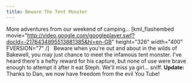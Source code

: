 ```yaml
---
title: Beware The Tent Monster
---
```

More adventures from our weekend of camping... [kml_flashembed movie="http://video.google.com/googleplayer.swf?docId=-2176434895513881385&hl=en-GB" height="326" width="400" FVERSION="7" /]   Beware when you're out and about in the wilds of Bakewell, you may just chance to meet the infamous tent monster. I've heard there's a hefty reward for his capture, but none of use were brave enough to attempt it after it eat Steph. We'll miss ya girl... sniff. **Update:** Thanks to Dan, we now have freedom from the evil You Tube!